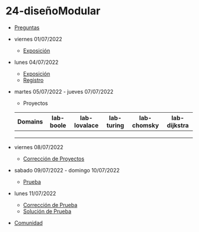 # 24-diseñoModular

- [Preguntas](https://escuela.it/cursos/curso-recurrencia-desarrollo-software/clase/patron)
- viernes 01/07/2022
  - [Exposición](https://escuela.it/cursos/curso-recurrencia-desarrollo-software/clase/patron)
- lunes 04/07/2022
  - [Exposición](https://escuela.it/cursos/curso-recurrencia-desarrollo-software/clase/patron)
  - [Registro](https://forms.gle/pA2QvsW32P4KtTD77)
- martes 05/07/2022 - jueves 07/07/2022
  - Proyectos
  
  |Domains|lab-boole|lab-lovalace|lab-turing|lab-chomsky|lab-dijkstra|
  |-------|---------|------------|----------|-----------|--------------|
  |       |         |            |          |           |              |
  |       |         |            |          |           |              |
  |       |         |            |          |           |              |
- viernes 08/07/2022
  - [Corrección de Proyectos](https://escuela.it/cursos/curso-recurrencia-desarrollo-software/clase/patron)
- sabado 09/07/2022 - domingo 10/07/2022
  - [Prueba](https://forms.gle/hB9UJoN2PYiexctH8)
- lunes 11/07/2022
  - [Corrección de Prueba](https://escuela.it/cursos/curso-recurrencia-desarrollo-software/clase/patron)
  - [Solución de Prueba](https://docs.google.com/spreadsheets/d/1Uwtqa5VdD5wK2X7eLgkS6_th16aPnsW8pa5Ft2TyLPo/edit#gid=0)
- [Comunidad](https://app.slack.com/client/T02S3KYD464/C02U94T5Y81)
